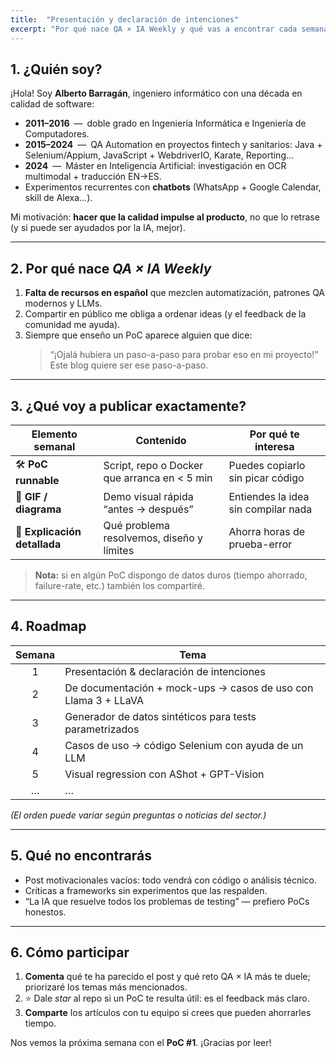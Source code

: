 ```yaml
---
title:  "Presentación y declaración de intenciones"
excerpt: "Por qué nace QA × IA Weekly y qué vas a encontrar cada semana."
---
```


## 1. ¿Quién soy?

¡Hola! Soy **Alberto Barragán**, ingeniero informático con una década en calidad de software:

* **2011–2016** — doble grado en Ingeniería Informática e Ingeniería de Computadores.  
* **2015–2024** — QA Automation en proyectos fintech y sanitarios: Java + Selenium/Appium, JavaScript + WebdriverIO, Karate, Reporting…  
* **2024** — Máster en Inteligencia Artificial: investigación en OCR multimodal + traducción EN→ES.  
* Experimentos recurrentes con **chatbots** (WhatsApp + Google Calendar, skill de Alexa…).

Mi motivación: **hacer que la calidad impulse al producto**, no que lo retrase (y si puede ser ayudados por la IA, mejor).

---

## 2. Por qué nace *QA × IA Weekly*

1. **Falta de recursos en español** que mezclen automatización, patrones QA modernos y LLMs.  
2. Compartir en público me obliga a ordenar ideas (y el feedback de la comunidad me ayuda).  
3. Siempre que enseño un PoC aparece alguien que dice:  
   > “¡Ojalá hubiera un paso-a-paso para probar eso en mi proyecto!”  
   Este blog quiere ser ese paso-a-paso.

---

## 3. ¿Qué voy a publicar exactamente?

| Elemento semanal              | Contenido                                 | Por qué te interesa                        |
|-------------------------------|-------------------------------------------|-------------------------------------------|
| 🛠 **PoC runnable**            | Script, repo o Docker que arranca en \< 5 min | Puedes copiarlo sin picar código          |
| 👀 **GIF / diagrama**          | Demo visual rápida “antes → después”       | Entiendes la idea sin compilar nada       |
| 📖 **Explicación detallada**   | Qué problema resolvemos, diseño y límites | Ahorra horas de prueba-error              |

> **Nota:** si en algún PoC dispongo de datos duros (tiempo ahorrado, failure-rate, etc.) también los compartiré.

---

## 4. Roadmap

| Semana | Tema                                                                 |
|:------:|----------------------------------------------------------------------|
| 1 | Presentación & declaración de intenciones                                 |
| 2 | De documentación + mock-ups → casos de uso con Llama 3 + LLaVA            |
| 3 | Generador de datos sintéticos para tests parametrizados                   |
| 4 | Casos de uso → código Selenium con ayuda de un LLM                        |
| 5 | Visual regression con AShot + GPT-Vision                                  |
| … | …                                                                         |

*(El orden puede variar según preguntas o noticias del sector.)*

---

## 5. Qué **no** encontrarás

* Post motivacionales vacíos: todo vendrá con código o análisis técnico.  
* Críticas a frameworks sin experimentos que las respalden.  
* “La IA que resuelve todos los problemas de testing” — prefiero PoCs honestos.

---

## 6. Cómo participar

1. **Comenta** qué te ha parecido el post y qué reto QA × IA más te duele; priorizaré los temas más mencionados.  
2. ⭐️ Dale *star* al repo si un PoC te resulta útil: es el feedback más claro.  
3. **Comparte** los artículos con tu equipo si crees que pueden ahorrarles tiempo.

Nos vemos la próxima semana con el **PoC #1**. ¡Gracias por leer!
